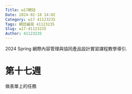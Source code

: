 ```yaml
---
Title: w17網誌
Date: 2024-02-18 14:02
Category: w17 41123235
Tags: 網誌編寫 41123235
Slug: w17-41123235
Author: 41123235
---
```


2024 Spring 網際內容管理與協同產品設計實習課程教學導引.

<!-- PELICAN_END_SUMMARY -->

# 第十七週
做表單上的任務